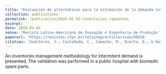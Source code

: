 ```yaml
---
title: "Evaluación de alternativas para la estimación de la demanda intermitente y el control de inventarios de repuestos de equipos biomédicos"
collection: publications
permalink: /publication/2016-01-02-inventarios-repuestos
excerpt: ''
date: 2016-01-02
venue: 'Revista Latino-Americana de Inovação e Engenharia de Produção'
paperurl: 'https://revistas.ufpr.br/relainep/article/view/49838'
citation: 'Gualteros, J., Castañeda, C., Camacho, M., Duarte, E., & Narnajo, A. (2016). Evaluación de alternativas para la estimación de la demanda intermitente y el control de inventarios de repuestos de equipos biomédicos. Revista Latino-Americana de Inovação e Engenharia de Produção, 4(6), 35-42. doi:http://dx.doi.org/10.5380/relainep.v4i6.49838'
---
```

An inventories management methodology for intermitent demand is presented. The validation was performed in a public hospital with biomedic spare parts.
